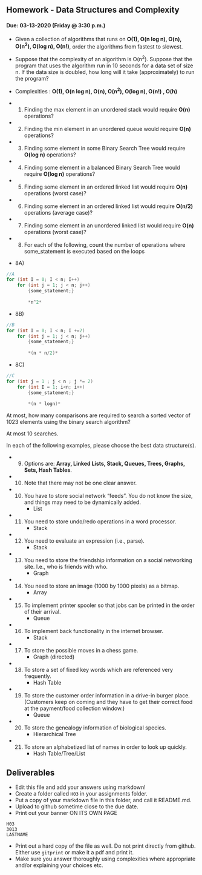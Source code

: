 ## Homework - Data Structures and Complexity
#### Due: 03-13-2020 (Friday @ 3:30 p.m.)

- Given a collection of algorithms that runs on **O(1), O(n log n), O(n), O(n<sup>2</sup>), O(log n), O(n!)**, order the algorithms from fastest to slowest.
- Suppose that the complexity of an algorithm is O(n<sup>2</sup>). Suppose that the program that uses the algorithm run in 10 seconds for a data set of size n. If the data size is doubled, how long will it take (approximately) to run the program? 


- Complexities : **O(1), O(n log n), O(n), O(n<sup>2</sup>), O(log n), O(n!) , O(h)**
- 1) Finding the max element in an unordered stack would require ____O(n)____ operations?
- 2) Finding the min element in an unordered queue would require ____O(n)____ operations?
- 3) Finding some element in some Binary Search Tree would require ____O(log n)____ operations?
- 4) Finding some element in a balanced Binary Search Tree would require ____O(log n)____ operations?
- 5) Finding some element in an ordered linked list would require ____O(n)____ operations (worst case)?
- 6) Finding some element in an ordered linked list would require ____O(n/2)____ operations (average case)?
- 7) Finding some element in an unordered linked list would require ____O(n)____ operations (worst case)?

- 8) For each of the following, count the number of operations where some_statement is executed based on the loops

- 8A)
```cpp
//A
for (int I = 0; I < n; I++)
    for (int j = 1; j < n; j++)
        {some_statement;}
        
        *n^2*
```
- 8B)
```cpp
//B
for (int I = 0; I < n; I +=2)
    for (int j = 1; j < n; j++)
        {some_statement;}
        
        *(n * n/2)*
```

- 8C)
```cpp
//C
for (int j = 1 ; j < n ; j *= 2)
    for (int I = 1; i<n; i++)
        {some_statement;} 
        
        *(n * logn)*
```

At most, how many comparisons are required to search a sorted vector of 1023 elements using the binary
search algorithm?
   
   At most 10 searches.

In each of the following examples, please choose the best data structure(s).
- 9) Options are: **Array, Linked Lists, Stack, Queues, Trees, Graphs, Sets, Hash Tables**. 
- 10) Note that there may not be one clear answer.

- 10) You have to store social network “feeds”. You do not know the size, and things may need to be dynamically added.
        - List
- 11) You need to store undo/redo operations in a word processor.
        - Stack
- 12) You need to evaluate an expression (i.e., parse).
        - Stack
- 13) You need to store the friendship information on a social networking site. I.e., who is friends with who.
        - Graph
- 14) You need to store an image (1000 by 1000 pixels) as a bitmap.
        - Array
- 15) To implement printer spooler so that jobs can be printed in the order of their arrival.
        - Queue
- 16) To implement back functionality in the internet browser.
        - Stack
- 17) To store the possible moves in a chess game.
        - Graph (directed)
- 18) To store a set of fixed key words which are referenced very frequently.
        - Hash Table
- 19) To store the customer order information in a drive-in burger place. (Customers keep on coming and they have to get their correct food at the payment/food collection window.)
        - Queue
- 20) To store the genealogy information of biological species.
        - Hierarchical Tree
- 21) To store an alphabetized list of names in order to look up quickly.
        - Hash Table/Tree/List


## Deliverables

- Edit this file and add your answers using markdown!
- Create a folder called `H03` in your assignments folder.
- Put a copy of your markdown file in this folder, and call it README.md.
- Upload to github sometime close to the due date.
- Print out your banner ON ITS OWN PAGE

```
H03
3013
LASTNAME
```

- Print out a hard copy of the file as well. Do not print directly from github. Either use `gitprint` or make it a pdf and print it.
- Make sure you answer thoroughly using complexities where appropriate and/or explaining your choices etc.
